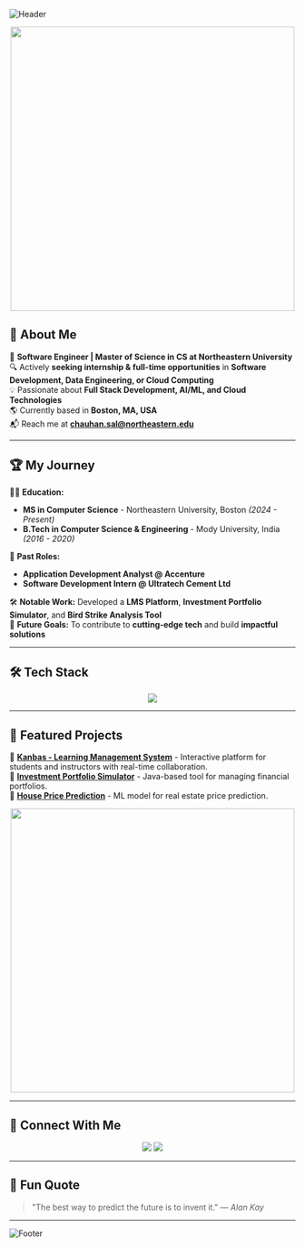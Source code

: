 ![Header](https://capsule-render.vercel.app/api?type=waving&color=gradient&height=200&section=header&text=Hi%20there!%20I'm%20Saloni%20Chauhan%20👋&fontSize=35&fontAlignY=40&desc=Software%20Engineer%20|%20MS%20CS%20at%20Northeastern%20University&descSize=20&descAlignY=55)

<p align="center">
  <img src="https://media.giphy.com/media/qgQUggAC3Pfv687qPC/giphy.gif" width="500">
</p>

## 🚀 About Me

🎯 **Software Engineer | Master of Science in CS at Northeastern University**  
🔍 Actively **seeking internship & full-time opportunities** in **Software Development, Data Engineering, or Cloud Computing**  
💡 Passionate about **Full Stack Development, AI/ML, and Cloud Technologies**  
🌎 Currently based in **Boston, MA, USA**  
📬 Reach me at **[chauhan.sal@northeastern.edu](mailto:chauhan.sal@northeastern.edu)**  

---

## 🏆 My Journey

👨‍🎓 **Education:**  
- **MS in Computer Science** - Northeastern University, Boston _(2024 - Present)_  
- **B.Tech in Computer Science & Engineering** - Mody University, India _(2016 - 2020)_

💼 **Past Roles:**  
- **Application Development Analyst @ Accenture**  
- **Software Development Intern @ Ultratech Cement Ltd**  
  

🛠 **Notable Work:** Developed a **LMS Platform**, **Investment Portfolio Simulator**, and **Bird Strike Analysis Tool**  
🌟 **Future Goals:** To contribute to **cutting-edge tech** and build **impactful solutions**

---

## 🛠️ Tech Stack

<p align="center">
  <img src="https://skillicons.dev/icons?i=java,python,spring,react,html,css,js,nodejs,mysql,aws,docker" />
</p>

---

## 🚀 Featured Projects

🔹 **[Kanbas - Learning Management System](https://github.com/salonichauhan1101/Kanbas)** - Interactive platform for students and instructors with real-time collaboration.  
🔹 **[Investment Portfolio Simulator](https://github.com/salonichauhan1101/investment-simulator)** - Java-based tool for managing financial portfolios.  
🔹 **[House Price Prediction](https://github.com/salonichauhan1101/house-price-prediction)** - ML model for real estate price prediction.  

<p align="center">
  <img src="https://media.giphy.com/media/Y4ak9Ki2GZCbJxAnJD/giphy.gif" width="500">
</p>

---

## 🌟 Connect With Me

<p align="center">
  <a href="https://www.linkedin.com/in/saloni-chauhan1101/"><img src="https://img.shields.io/badge/-LinkedIn-blue?style=for-the-badge&logo=linkedin&logoColor=white" /></a>
  <a href="https://github.com/salonichauhan1101"><img src="https://img.shields.io/badge/GitHub-Profile-lightgrey?style=for-the-badge&logo=github&logoColor=white" /></a>
</p>

---

## 🎉 Fun Quote

> "The best way to predict the future is to invent it." — *Alan Kay*

---

![Footer](https://capsule-render.vercel.app/api?type=waving&color=gradient&height=150&section=footer)
